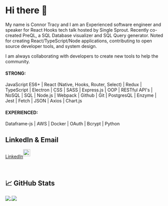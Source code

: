 # Hi there 👋

My name is Connor Tracy and I am an Experienced software engineer and speaker for React Hooks tech talk hosted by Single Sprout. Recently co-created PreQL, a SQL Database visualizer and SQL Query generator. Noted for creating React/TypeScript/Node applications, contributing to open source developer tools, and system design.

I am always collaborating with developers to create new tools to help the community.

#### STRONG: 
JavaScript ES6+ | React (Native, Hooks, Router, Select) | Redux | TypeScript | Electron | CSS | SASS | Express.js | OOP | RESTful API's | NoSQL | SQL | Node.js | Webpack | Github | Git | PostgresQL | Enzyme | Jest | Fetch | JSON | Axios | Chart.js
#### EXPERIENCED: 
Dataframe-js | AWS | Docker | OAuth | Bcrypt | Python
<!--
**Ctrace12/Ctrace12** is a ✨ _special_ ✨ repository because its `README.md` (this file) appears on your GitHub profile.

Here are some ideas to get you started:

- 🔭 I’m currently working on ...
- 🌱 I’m currently learning ...
- 👯 I’m looking to collaborate on ...
- 🤔 I’m looking for help with ...
- 💬 Ask me about ...
- 📫 How to reach me: ...
- 😄 Pronouns: ...
- ⚡ Fun fact: ...
-->
## LinkedIn & Email

<div style="display: flex;">
  <a href="https://www.linkedin.com/in/connortracy19/">
    <p align="left" width="22px">LinkedIn</p>
  </a> 
  <a href="mailto:connortracy15@gmail.com">
    <img align="left" alt="Connor's Email" width="22px" src="https://www.iconpacks.net/icons/1/free-mail-icon-142-thumb.png" />
  </a> 
</div>

<br>

## &#x1f4c8; GitHub Stats
<a href="https://github.com/Ctrace12/Ctrace12">
  <img align="center" src="https://github-readme-stats.vercel.app/api/top-langs/?username=Ctrace12&title_color=ffffff&text_color=c9cacc&icon_color=2bbc8a&bg_color=1d1f21&langs_count=3" />
</a>
<!-- <a href="https://github.com/Ctrace12/Ctrace12">
  <img align="center" src="https://github-readme-stats.vercel.app/api?username=Ctrace12&show_icons=true&line_height=27&count_private=true&title_color=ffffff&text_color=c9cacc&icon_color=2bbc8a&bg_color=1d1f21" alt="Ctrace's GitHub Stats" />
</a> -->
<a href="https://github.com/Ctrace12/Ctrace12">
   <img align="center" src="https://github-readme-stats.vercel.app/api/pin/?username=oslabs-beta&repo=preql&title_color=ffffff&text_color=c9cacc&icon_color=2bbc8a&bg_color=1d1f21" />
</a>
<!-- <a href="https://github.com/Ctrace12/Ctrace12">
   <img align="center" src="https://github-readme-stats.vercel.app/api/pin/?username=Ctrace12&repo=Leet-Kids&title_color=ffffff&text_color=c9cacc&icon_color=2bbc8a&bg_color=1d1f21" />
</a>
<a href="https://github.com/Ctrace12/Ctrace12">
   <img align="center" src="https://github-readme-stats.vercel.app/api/pin/?username=MarketCrypt&repo=MarketCrypt &title_color=ffffff&text_color=c9cacc&icon_color=2bbc8a&bg_color=1d1f21" />
</a> -->
<!-->

